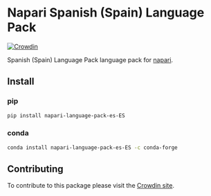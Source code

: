 # Napari Spanish (Spain) Language Pack

[![Crowdin](https://badges.crowdin.net/napari/localized.svg)](https://crowdin.com/project/napari)

Spanish (Spain) Language Pack language pack for [napari](https://github.com/napari/napari).

## Install

### pip

```bash
pip install napari-language-pack-es-ES
```

### conda

```bash
conda install napari-language-pack-es-ES -c conda-forge
```

## Contributing

To contribute to this package please visit the [Crowdin site](https://crowdin.com/project/napari).
